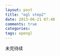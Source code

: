 ```yaml
---
layout: post
title: "ogl step2"
date: 2013-06-21 07:40
comments: true
categories: 
tags: opengl
---
```

未完待续
